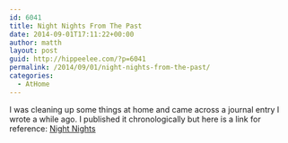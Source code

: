 ```yaml
---
id: 6041
title: Night Nights From The Past
date: 2014-09-01T17:11:22+00:00
author: matth
layout: post
guid: http://hippeelee.com/?p=6041
permalink: /2014/09/01/night-nights-from-the-past/
categories:
  - AtHome
---
```

I was cleaning up some things at home and came across a journal entry I wrote a while ago. I published it chronologically but here is a link for reference: [Night Nights](http://hippeelee.com/2010/08/night-nights-2/ "Night Nights")